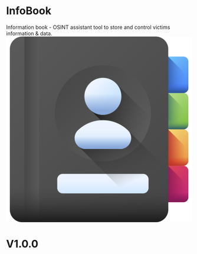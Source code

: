 # InfoBook
Information book - OSINT assistant tool to store and control victims information &amp; data.
![logo](logo/book.png)

# V1.0.0
